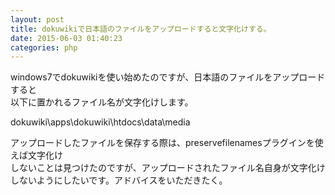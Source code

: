 ```yaml
---
layout: post
title: dokuwikiで日本語のファイルをアップロードすると文字化けする。
date: 2015-06-03 01:40:23
categories: php
---
```

<!-- {% raw %} -->
<p>windows7でdokuwikiを使い始めたのですが、日本語のファイルをアップロードすると<br>
以下に置かれるファイル名が文字化けします。</p>

<p>dokuwiki\apps\dokuwiki\htdocs\data\media</p>

<p>アップロードしたファイルを保存する際は、preservefilenamesプラグインを使えば文字化け<br>
しないことは見つけたのですが、アップロードされたファイル名自身が文字化けしないようにしたいです。アドバイスをいただきたく。</p>
<!-- {% endraw %} -->

